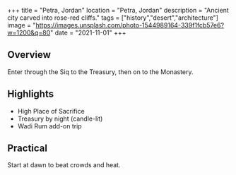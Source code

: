 +++
title = "Petra, Jordan"
location = "Petra, Jordan"
description = "Ancient city carved into rose-red cliffs."
tags = ["history","desert","architecture"]
image = "https://images.unsplash.com/photo-1544989164-339f1fcb57e6?w=1200&q=80"
date = "2021-11-01"
+++

## Overview
Enter through the Siq to the Treasury, then on to the Monastery.

## Highlights
- High Place of Sacrifice
- Treasury by night (candle-lit)
- Wadi Rum add-on trip

## Practical
Start at dawn to beat crowds and heat.
